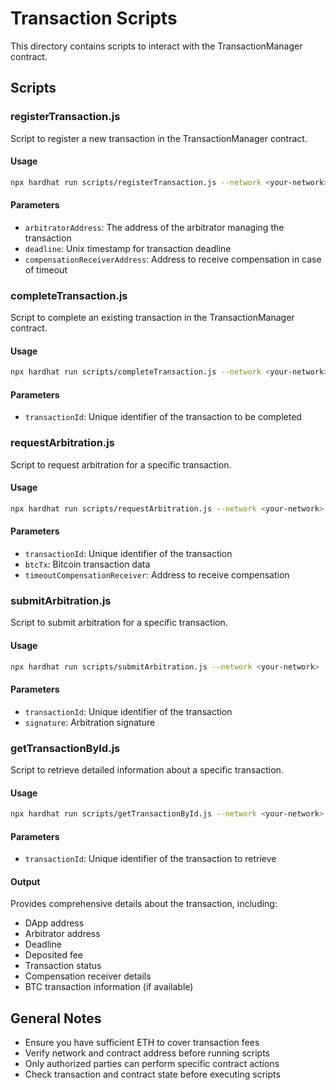 # Transaction Scripts

This directory contains scripts to interact with the TransactionManager contract.

## Scripts

### registerTransaction.js
Script to register a new transaction in the TransactionManager contract.

#### Usage
```bash
npx hardhat run scripts/registerTransaction.js --network <your-network>
```

#### Parameters
- `arbitratorAddress`: The address of the arbitrator managing the transaction
- `deadline`: Unix timestamp for transaction deadline
- `compensationReceiverAddress`: Address to receive compensation in case of timeout

### completeTransaction.js
Script to complete an existing transaction in the TransactionManager contract.

#### Usage
```bash
npx hardhat run scripts/completeTransaction.js --network <your-network>
```

#### Parameters
- `transactionId`: Unique identifier of the transaction to be completed

### requestArbitration.js
Script to request arbitration for a specific transaction.

#### Usage
```bash
npx hardhat run scripts/requestArbitration.js --network <your-network>
```

#### Parameters
- `transactionId`: Unique identifier of the transaction
- `btcTx`: Bitcoin transaction data
- `timeoutCompensationReceiver`: Address to receive compensation

### submitArbitration.js
Script to submit arbitration for a specific transaction.

#### Usage
```bash
npx hardhat run scripts/submitArbitration.js --network <your-network>
```

#### Parameters
- `transactionId`: Unique identifier of the transaction
- `signature`: Arbitration signature

### getTransactionById.js
Script to retrieve detailed information about a specific transaction.

#### Usage
```bash
npx hardhat run scripts/getTransactionById.js --network <your-network>
```

#### Parameters
- `transactionId`: Unique identifier of the transaction to retrieve

#### Output
Provides comprehensive details about the transaction, including:
- DApp address
- Arbitrator address
- Deadline
- Deposited fee
- Transaction status
- Compensation receiver details
- BTC transaction information (if available)

## General Notes
- Ensure you have sufficient ETH to cover transaction fees
- Verify network and contract address before running scripts
- Only authorized parties can perform specific contract actions
- Check transaction and contract state before executing scripts
